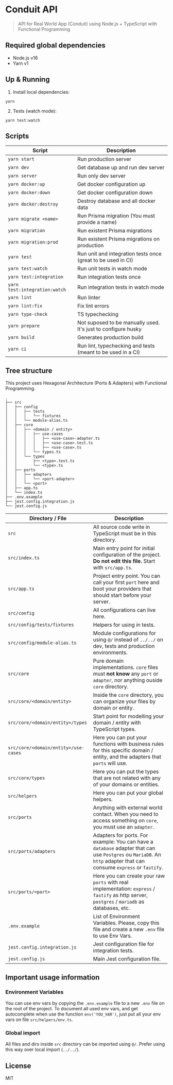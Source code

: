 # Conduit API

> API for Real World App (Conduit) using Node.js + TypeScript with Functional Programming

## Required global dependencies

- Node.js v16
- Yarn v1

## Up & Running

1. Install local dependencies:

```terminal
yarn
```

2. Tests (watch mode):

```terminal
yarn test:watch
```

## Scripts

| Script                        | Description                                                   |
| ----------------------------- | ------------------------------------------------------------- |
| `yarn start`                  | Run production server                                         |
| `yarn dev`                    | Get database up and run dev server                            |
| `yarn server`                 | Run only dev server                                           |
| `yarn docker:up`              | Get docker configuration up                                   |
| `yarn docker:down`            | Get docker configuration down                                 |
| `yarn docker:destroy`         | Destroy database and all docker data                          |
| `yarn migrate <name>`         | Run Prisma migration (You must provide a name)                |
| `yarn migration`              | Run existent Prisma migrations                                |
| `yarn migration:prod`         | Run existent Prisma migrations on production                  |
| `yarn test`                   | Run unit and integration tests once (great to be used in CI)  |
| `yarn test:watch`             | Run unit tests in watch mode                                  |
| `yarn test:integration`       | Run integration tests once                                    |
| `yarn test:integration:watch` | Run integration tests in watch mode                           |
| `yarn lint`                   | Run linter                                                    |
| `yarn lint:fix`               | Fix lint errors                                               |
| `yarn type-check`             | TS typechecking                                               |
| `yarn prepare`                | Not suposed to be manually used. It's just to configure husky |
| `yarn build`                  | Generates production build                                    |
| `yarn ci`                     | Run lint, typechecking and tests (meant to be used in a CI)   |

## Tree structure

This project uses Hexagonal Architecture (Ports & Adapters) with Functional Programming.

```terminal
.
├── src
│   ├── config
│   │   ├── tests
│   │   │   └── fixtures
│   │   └── module-alias.ts
│   ├── core
│   │   ├── <domain / entity>
│   │   │   ├── use-cases
│   │   │   │   ├── <use-case>-adapter.ts
│   │   │   │   ├── <use-case>.test.ts
│   │   │   │   ├── <use-case>.ts
│   │   │   └── types.ts
│   │   └── types
│   │       ├── <type>.test.ts
│   │       └── <type>.ts
│   ├── ports
│   │   ├── adapters
│   │   │   └── <port-adapter>
│   │   └── <port>
│   ├── app.ts
│   └── index.ts
├── .env.example
├── jest.config.integration.js
└── jest.config.js

```
| Directory / File                     | Description                                                                                                                                                         |
| ------------------------------------ | ------------------------------------------------------------------------------------------------------------------------------------------------------------------- |
| `src`                                | All source code write in TypeScript must be in this directory.                                                                                                      |
| `src/index.ts`                       | Main entry point for initial configuration of the project. **Do not edit this file.** Start with `src/app.ts`.                                                      |
| `src/app.ts`                         | Project entry point. You can call your first `port` here and boot your providers that should start before your server.                                              |
| `src/config`                         | All configurations can live here.                                                                                                                                   |
| `src/config/tests/fixtures`          | Helpers for using in tests.                                                                                                                                         |
| `src/config/module-alias.ts`         | Module configurations for using `@/` instead of `../../` on dev, tests and production environments.                                                                 |
| `src/core`                           | Pure domain implementations. `core` files must **not know** any `port` or `adapter`, nor anything ouside `core` directory.                                          |
| `src/core/<domain/entity>`           | Inside the `core` directory, you can organize your files by domain or entity.                                                                                       |
| `src/core/<domain/entity>/types`     | Start point for modelling your domain / entity with TypeScript types.                                                                                               |
| `src/core/<domain/entity>/use-cases` | Here you can put your functions with business rules for this specific domain / entity, and the adapters that `ports` will use.                                      |
| `src/core/types`                     | Here you can put the types that are not related with any of your domains or entities.                                                                               |
| `src/helpers`                        | Here you can put your global helpers.                                                                                                                               |
| `src/ports`                          | Anything with external world contact. When you need to access something on `core`, you must use an `adapter`.                                                       |
| `src/ports/adapters`                 | Adapters for ports. For example: You can have a `database` adapter that can use `Postgres` ou `MariaDB`. An `http` adapter that can consume `express` or `fastify`. |
| `src/ports/<port>`                   | Here you can create your raw `ports` with real implementation: `express` / `fastify` as http server, `postgres` / `mariadb` as databases, etc.                      |
| `.env.example`                       | List of Environment Variables. Please, copy this file and create a new `.env` file to use Env Vars.                                                                 |
| `jest.config.integration.js`         | Jest configuration file for integration tests.                                                                                                                      |
| `jest.config.js`                     | Main Jest configuration file.                                                                                                                                       |

## Important usage information

### Environment Variables

You can use env vars by copying the `.env.example` file to a new `.env` file on the root of the project.
To document all used env vars, and get autocomplete when use the function `env('YOU_VAR')`,
just put all your env vars on file `src/helpers/env.ts`.

### Global import

All files and dirs inside `src` directory can be imported using `@/`.
Prefer using this way over local import (`../../`).

## License

MIT
